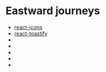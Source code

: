 # Eastward journeys

- [react-icons](https://react-icons.github.io/react-icons/)
- [react-toastify](https://fkhadra.github.io/react-toastify/installation)
- [](https://react-tooltip.com/docs/getting-started)
- [](https://react-responsive-carousel.js.or)
- [](https://swiperjs.com/get-started)
- [](https://www.npmjs.com/package/lottie-react)
- [](https://sweetalert2.github.io/)
